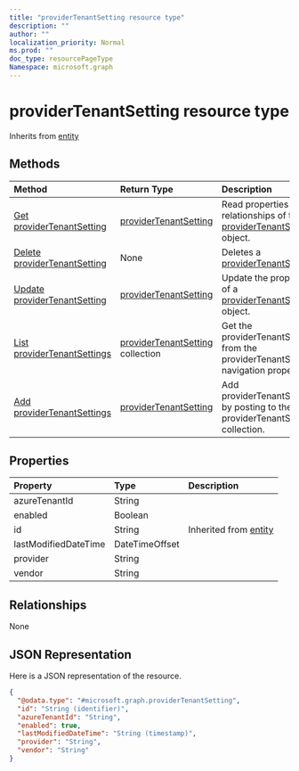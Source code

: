 ```yaml
---
title: "providerTenantSetting resource type"
description: ""
author: ""
localization_priority: Normal
ms.prod: ""
doc_type: resourcePageType
Namespace: microsoft.graph
---
```



# providerTenantSetting resource type




Inherits from [entity](../resources/entity.md)

## Methods
|Method|Return Type|Description|
|:---|:---|:---|
|[Get providerTenantSetting](../api/providertenantsetting-get.md)|[providerTenantSetting](../resources/providerTenantSetting.md)|Read properties and relationships of the [providerTenantSetting](../resources/providertenantsetting.md) object.|
|[Delete providerTenantSetting](../api/providertenantsetting-delete.md)|None|Deletes a [providerTenantSetting](../resources/providertenantsetting.md).|
|[Update providerTenantSetting](../api/providertenantsetting-update.md)|[providerTenantSetting](../resources/providerTenantSetting.md)|Update the properties of a [providerTenantSetting](../resources/providertenantsetting.md) object.|
|[List providerTenantSettings](../api/security-list-providertenantsettings.md)|[providerTenantSetting](../resources/providerTenantSetting.md) collection|Get the providerTenantSettings from the providerTenantSettings navigation property.|
|[Add providerTenantSettings](../api/security-post-providertenantsettings.md)|[providerTenantSetting](../resources/providerTenantSetting.md)|Add providerTenantSettings by posting to the providerTenantSettings collection.|

## Properties
|Property|Type|Description|
|:---|:---|:---|
|azureTenantId|String||
|enabled|Boolean||
|id|String| Inherited from [entity](../resources/entity.md)|
|lastModifiedDateTime|DateTimeOffset||
|provider|String||
|vendor|String||

## Relationships
None

## JSON Representation
Here is a JSON representation of the resource.
<!-- {
  "blockType": "resource",
  "keyProperty": "id",
  "@odata.type": "microsoft.graph.providerTenantSetting",
  "baseType": "microsoft.graph.entity",
  "openType": false
}
-->
``` json
{
  "@odata.type": "#microsoft.graph.providerTenantSetting",
  "id": "String (identifier)",
  "azureTenantId": "String",
  "enabled": true,
  "lastModifiedDateTime": "String (timestamp)",
  "provider": "String",
  "vendor": "String"
}
```


